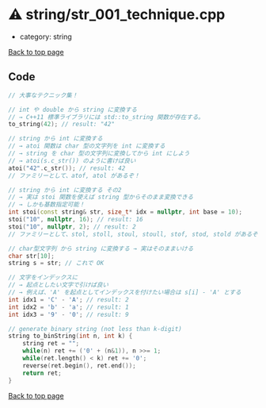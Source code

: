 <!-- mathjax config similar to math.stackexchange -->
<script type="text/javascript" async
  src="https://cdnjs.cloudflare.com/ajax/libs/mathjax/2.7.5/MathJax.js?config=TeX-MML-AM_CHTML">
</script>
<script type="text/x-mathjax-config">
  MathJax.Hub.Config({
    TeX: { equationNumbers: { autoNumber: "AMS" }},
    tex2jax: {
      inlineMath: [ ['$','$'] ],
      processEscapes: true
    },
    "HTML-CSS": { matchFontHeight: false },
    displayAlign: "left",
    displayIndent: "2em"
  });
</script>

<script type="text/javascript" src="https://cdnjs.cloudflare.com/ajax/libs/jquery/3.4.1/jquery.min.js"></script>
<script src="https://cdn.jsdelivr.net/npm/jquery-balloon-js@1.1.2/jquery.balloon.min.js" integrity="sha256-ZEYs9VrgAeNuPvs15E39OsyOJaIkXEEt10fzxJ20+2I=" crossorigin="anonymous"></script>
<script type="text/javascript" src="../../assets/js/copy-button.js"></script>
<link rel="stylesheet" href="../../assets/css/copy-button.css" />


# :warning: string/str_001_technique.cpp
* category: string


[Back to top page](../../index.html)



## Code
```cpp
// 大事なテクニック集！

// int や double から string に変換する
// → C++11 標準ライブラリには std::to_string 関数が存在する。
to_string(42); // result: "42"

// string から int に変換する
// → atoi 関数は char 型の文字列を int に変換する
// → string を char 型の文字列に変換してから int にしよう
// → atoi(s.c_str()) のように書けば良い
atoi("42".c_str()); // result: 42
// ファミリーとして、atof, atol があるぞ！

// string から int に変換する その2
// → 実は stoi 関数を使えば string 型からそのまま変換できる
// → しかも基数指定可能！
int stoi(const string& str, size_t* idx = nullptr, int base = 10);
stoi("10", nullptr, 16); // result: 16
stoi("10", nullptr, 2); // result: 2
// ファミリーとして、stol, stoll, stoul, stoull, stof, stod, stold があるぞ！

// char型文字列 から string に変換する → 実はそのままいける
char str[10];
string s = str; // これで OK

// 文字をインデックスに
// → 起点としたい文字で引けば良い
// → 例えば、'A' を起点としてインデックスを付けたい場合は s[i] - 'A' とする
int idx1 = 'C' - 'A'; // result: 2
int idx2 = 'b' - 'a'; // result: 1
int idx3 = '9' - '0'; // result: 9

// generate binary string (not less than k-digit)
string to_binString(int n, int k) {
    string ret = "";
    while(n) ret += ('0' + (n&1)), n >>= 1;
    while(ret.length() < k) ret += '0';
    reverse(ret.begin(), ret.end());
    return ret;
}
```

[Back to top page](../../index.html)

